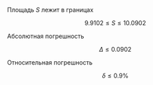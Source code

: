 Площадь $S$ лежит в границах

$$ 9.9102 \leq S \leq 10.0902 $$

Абсолютная погрешность

$$ \Delta \leq 0.0902 $$

Относительная погрешность

$$ \delta \leq 0.9\% $$